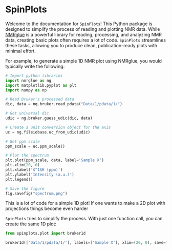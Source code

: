 # SpinPlots

Welcome to the documentation for `SpinPlots`! This Python package is designed to simplify the process of reading and plotting NMR data. While [NMRglue](https://www.nmrglue.com/) is a powerful library for reading, processing, and analyzing NMR data, creating basic plots often requires a lot of code. `SpinPlots` streamlines these tasks, allowing you to produce clean, publication-ready plots with minimal effort.

For example, to generate a simple 1D NMR plot using NMRglue, you would typically write the following:

```python
# Import python libraries
import nmrglue as ng
import matplotlib.pyplot as plt
import numpy as np

# Read Bruker's processed data
dic, data = ng.bruker.read_pdata("Data/1/pdata/1/")

# Get universal dic
udic = ng.bruker.guess_udic(dic, data)

# Create a unit conversion object for the axis
uc = ng.fileiobase.uc_from_udic(udic)

# Get ppm scale
ppm_scale = uc.ppm_scale()

# Plot the spectrum
plt.plot(ppm_scale, data, label='Sample X')
plt.xlim(20, 0)
plt.xlabel('$^1$H (ppm)')
plt.ylabel('Intensity (a.u.)')
plt.legend()

# Save the figure
fig.savefig("spectrum.png")
```

This is a lot of code for a simple 1D plot! If one wants to make a 2D plot with projections things become even harder

`SpinPlots` tries to simplify the process. With just one function call, you can create the same 1D plot:

```python
from spinplots.plot import bruker1d

bruker1d(['Data/1/pdata/1/'], labels=['Sample X'], xlim=(20, 0), save=True, filename='spectrum', format='png')
```



